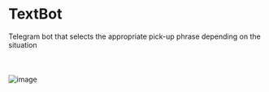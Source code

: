 # TextBot
Telegram bot that selects the appropriate pick-up phrase depending on the situation
<br><br><br><br>
![image](https://user-images.githubusercontent.com/54048747/222460130-1fa0dfd5-31ed-46f1-92a6-8a3adc77cfc8.png)
